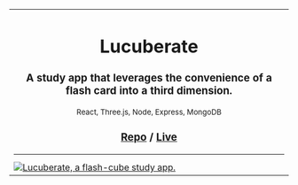 <div align="center">
  <table border="0" cellspacing="0" cellpadding="0">
    <tbody>
      <tr>
        <td>
          <div align="center">
            <h1>Lucuberate</h1>
            <h3>A study app that leverages the convenience of a flash card into a third dimension.</h3>
            <sub>React, Three.js, Node, Express, MongoDB</sub>
            <h3>
            <a href="https://github.com/katiehermalik/LuCUBERate" target="_blank">Repo</a><span style="display:inline;"> /</span>
            <a href="https://lucuberate.com/" target="_blank">Live</a>
            </h3>
            <sub><hr></sub>
          </div>
          <a href="https://lucuberate.com/" target="_blank">
            <img
              alt="Lucuberate, a flash-cube study app."
              src="https://i.ibb.co/q5ydjyx/lucuberate-vid.gif"
            />
          </a>
        </td>
      </tr>
    </tbody>
  </table>
</div>

